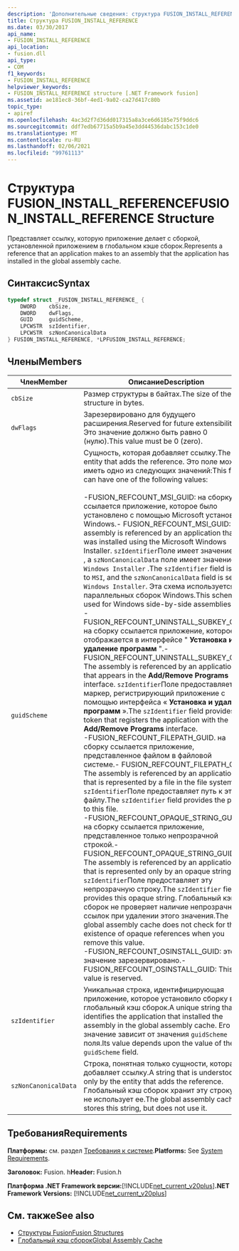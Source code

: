 ```yaml
---
description: 'Дополнительные сведения: структура FUSION_INSTALL_REFERENCE'
title: Структура FUSION_INSTALL_REFERENCE
ms.date: 03/30/2017
api_name:
- FUSION_INSTALL_REFERENCE
api_location:
- fusion.dll
api_type:
- COM
f1_keywords:
- FUSION_INSTALL_REFERENCE
helpviewer_keywords:
- FUSION_INSTALL_REFERENCE structure [.NET Framework fusion]
ms.assetid: ae181ec8-36bf-4ed1-9a02-ca27d417c80b
topic_type:
- apiref
ms.openlocfilehash: 4ac3d2f7d36dd017315a8a3ce6d6185e75f9ddc6
ms.sourcegitcommit: ddf7edb67715a5b9a45e3dd44536dabc153c1de0
ms.translationtype: MT
ms.contentlocale: ru-RU
ms.lasthandoff: 02/06/2021
ms.locfileid: "99761113"
---
```

# <a name="fusion_install_reference-structure"></a><span data-ttu-id="72a5d-103">Структура FUSION_INSTALL_REFERENCE</span><span class="sxs-lookup"><span data-stu-id="72a5d-103">FUSION_INSTALL_REFERENCE Structure</span></span>

<span data-ttu-id="72a5d-104">Представляет ссылку, которую приложение делает с сборкой, установленной приложением в глобальном кэше сборок.</span><span class="sxs-lookup"><span data-stu-id="72a5d-104">Represents a reference that an application makes to an assembly that the application has installed in the global assembly cache.</span></span>  
  
## <a name="syntax"></a><span data-ttu-id="72a5d-105">Синтаксис</span><span class="sxs-lookup"><span data-stu-id="72a5d-105">Syntax</span></span>  
  
```cpp  
typedef struct _FUSION_INSTALL_REFERENCE_ {  
    DWORD    cbSize,  
    DWORD    dwFlags,  
    GUID     guidScheme,  
    LPCWSTR  szIdentifier,  
    LPCWSTR  szNonCanonicalData  
} FUSION_INSTALL_REFERENCE, *LPFUSION_INSTALL_REFERENCE;  
```  
  
## <a name="members"></a><span data-ttu-id="72a5d-106">Члены</span><span class="sxs-lookup"><span data-stu-id="72a5d-106">Members</span></span>  
  
|<span data-ttu-id="72a5d-107">Член</span><span class="sxs-lookup"><span data-stu-id="72a5d-107">Member</span></span>|<span data-ttu-id="72a5d-108">Описание</span><span class="sxs-lookup"><span data-stu-id="72a5d-108">Description</span></span>|  
|------------|-----------------|  
|`cbSize`|<span data-ttu-id="72a5d-109">Размер структуры в байтах.</span><span class="sxs-lookup"><span data-stu-id="72a5d-109">The size of the structure in bytes.</span></span>|  
|`dwFlags`|<span data-ttu-id="72a5d-110">Зарезервировано для будущего расширения.</span><span class="sxs-lookup"><span data-stu-id="72a5d-110">Reserved for future extensibility.</span></span> <span data-ttu-id="72a5d-111">Это значение должно быть равно 0 (нулю).</span><span class="sxs-lookup"><span data-stu-id="72a5d-111">This value must be 0 (zero).</span></span>|  
|`guidScheme`|<span data-ttu-id="72a5d-112">Сущность, которая добавляет ссылку.</span><span class="sxs-lookup"><span data-stu-id="72a5d-112">The entity that adds the reference.</span></span> <span data-ttu-id="72a5d-113">Это поле может иметь одно из следующих значений:</span><span class="sxs-lookup"><span data-stu-id="72a5d-113">This field can have one of the following values:</span></span><br /><br /> <span data-ttu-id="72a5d-114">-FUSION_REFCOUNT_MSI_GUID: на сборку ссылается приложение, которое было установлено с помощью Microsoft установщик Windows.</span><span class="sxs-lookup"><span data-stu-id="72a5d-114">-   FUSION_REFCOUNT_MSI_GUID: The assembly is referenced by an application that was installed using the Microsoft Windows Installer.</span></span> <span data-ttu-id="72a5d-115">`szIdentifier`Поле имеет значение `MSI` , а `szNonCanonicalData` поле имеет значение `Windows Installer` .</span><span class="sxs-lookup"><span data-stu-id="72a5d-115">The `szIdentifier` field is set to `MSI`, and the `szNonCanonicalData` field is set to `Windows Installer`.</span></span> <span data-ttu-id="72a5d-116">Эта схема используется для параллельных сборок Windows.</span><span class="sxs-lookup"><span data-stu-id="72a5d-116">This scheme is used for Windows side-by-side assemblies.</span></span><br /><span data-ttu-id="72a5d-117">-FUSION_REFCOUNT_UNINSTALL_SUBKEY_GUID: на сборку ссылается приложение, которое отображается в интерфейсе " **Установка и удаление программ** ".</span><span class="sxs-lookup"><span data-stu-id="72a5d-117">-   FUSION_REFCOUNT_UNINSTALL_SUBKEY_GUID: The assembly is referenced by an application that appears in the **Add/Remove Programs** interface.</span></span> <span data-ttu-id="72a5d-118">`szIdentifier`Поле предоставляет маркер, регистрирующий приложение с помощью интерфейса « **Установка и удаление программ** ».</span><span class="sxs-lookup"><span data-stu-id="72a5d-118">The `szIdentifier` field provides the token that registers the application with the **Add/Remove Programs** interface.</span></span><br /><span data-ttu-id="72a5d-119">-FUSION_REFCOUNT_FILEPATH_GUID. на сборку ссылается приложение, представленное файлом в файловой системе.</span><span class="sxs-lookup"><span data-stu-id="72a5d-119">-   FUSION_REFCOUNT_FILEPATH_GUID: The assembly is referenced by an application that is represented by a file in the file system.</span></span> <span data-ttu-id="72a5d-120">`szIdentifier`Поле предоставляет путь к этому файлу.</span><span class="sxs-lookup"><span data-stu-id="72a5d-120">The `szIdentifier` field provides the path to this file.</span></span><br /><span data-ttu-id="72a5d-121">-FUSION_REFCOUNT_OPAQUE_STRING_GUID: на сборку ссылается приложение, представленное только непрозрачной строкой.</span><span class="sxs-lookup"><span data-stu-id="72a5d-121">-   FUSION_REFCOUNT_OPAQUE_STRING_GUID: The assembly is referenced by an application that is represented only by an opaque string.</span></span> <span data-ttu-id="72a5d-122">`szIdentifier`Поле предоставляет эту непрозрачную строку.</span><span class="sxs-lookup"><span data-stu-id="72a5d-122">The `szIdentifier` field provides this opaque string.</span></span> <span data-ttu-id="72a5d-123">Глобальный кэш сборок не проверяет наличие непрозрачных ссылок при удалении этого значения.</span><span class="sxs-lookup"><span data-stu-id="72a5d-123">The global assembly cache does not check for the existence of opaque references when you remove this value.</span></span><br /><span data-ttu-id="72a5d-124">-FUSION_REFCOUNT_OSINSTALL_GUID: это значение зарезервировано.</span><span class="sxs-lookup"><span data-stu-id="72a5d-124">-   FUSION_REFCOUNT_OSINSTALL_GUID: This value is reserved.</span></span>|  
|`szIdentifier`|<span data-ttu-id="72a5d-125">Уникальная строка, идентифицирующая приложение, которое установило сборку в глобальный кэш сборок.</span><span class="sxs-lookup"><span data-stu-id="72a5d-125">A unique string that identifies the application that installed the assembly in the global assembly cache.</span></span> <span data-ttu-id="72a5d-126">Его значение зависит от значения `guidScheme` поля.</span><span class="sxs-lookup"><span data-stu-id="72a5d-126">Its value depends upon the value of the `guidScheme` field.</span></span>|  
|`szNonCanonicalData`|<span data-ttu-id="72a5d-127">Строка, понятная только сущности, которая добавляет ссылку.</span><span class="sxs-lookup"><span data-stu-id="72a5d-127">A string that is understood only by the entity that adds the reference.</span></span> <span data-ttu-id="72a5d-128">Глобальный кэш сборок хранит эту строку, но не использует ее.</span><span class="sxs-lookup"><span data-stu-id="72a5d-128">The global assembly cache stores this string, but does not use it.</span></span>|  
  
## <a name="requirements"></a><span data-ttu-id="72a5d-129">Требования</span><span class="sxs-lookup"><span data-stu-id="72a5d-129">Requirements</span></span>  

 <span data-ttu-id="72a5d-130">**Платформы:** см. раздел [Требования к системе](../../get-started/system-requirements.md).</span><span class="sxs-lookup"><span data-stu-id="72a5d-130">**Platforms:** See [System Requirements](../../get-started/system-requirements.md).</span></span>  
  
 <span data-ttu-id="72a5d-131">**Заголовок:** Fusion. h</span><span class="sxs-lookup"><span data-stu-id="72a5d-131">**Header:** Fusion.h</span></span>  
  
 <span data-ttu-id="72a5d-132">**Платформа .NET Framework версии:**[!INCLUDE[net_current_v20plus](../../../../includes/net-current-v20plus-md.md)]</span><span class="sxs-lookup"><span data-stu-id="72a5d-132">**.NET Framework Versions:** [!INCLUDE[net_current_v20plus](../../../../includes/net-current-v20plus-md.md)]</span></span>  
  
## <a name="see-also"></a><span data-ttu-id="72a5d-133">См. также</span><span class="sxs-lookup"><span data-stu-id="72a5d-133">See also</span></span>

- [<span data-ttu-id="72a5d-134">Структуры Fusion</span><span class="sxs-lookup"><span data-stu-id="72a5d-134">Fusion Structures</span></span>](fusion-structures.md)
- [<span data-ttu-id="72a5d-135">Глобальный кэш сборок</span><span class="sxs-lookup"><span data-stu-id="72a5d-135">Global Assembly Cache</span></span>](../../app-domains/gac.md)
